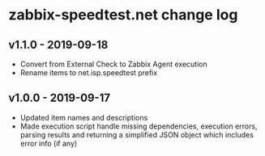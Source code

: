# zabbix-speedtest.net change log

## v1.1.0 - 2019-09-18
* Convert from External Check to Zabbix Agent execution
* Rename items to net.isp.speedtest prefix

## v1.0.0 - 2019-09-17
* Updated item names and descriptions
* Made execution script handle missing dependencies, execution errors, parsing results and returning a simplified JSON object which includes error info (if any)

